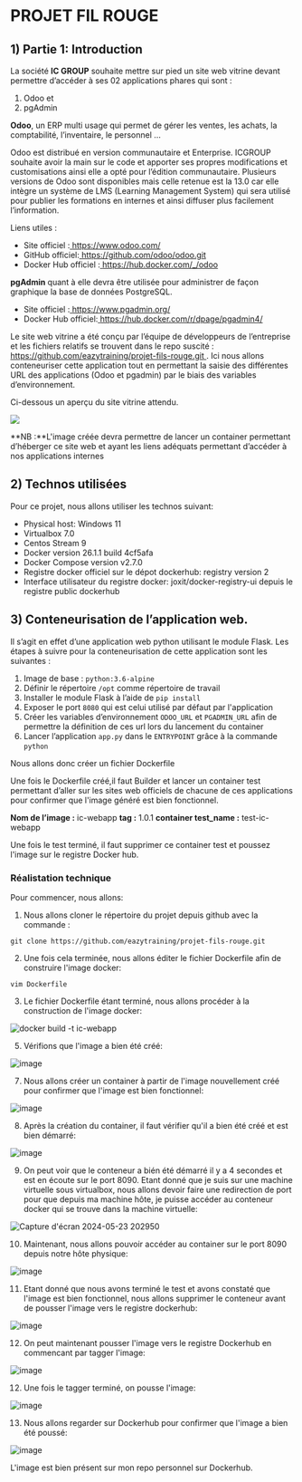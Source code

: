 ﻿# PROJET FIL ROUGE

## **1) Partie 1: Introduction**

La société **IC GROUP** souhaite mettre sur pied un site web vitrine devant permettre d’accéder à ses 02 applications phares qui sont :  

1) Odoo et 
1) pgAdmin 

**Odoo**, un ERP multi usage qui permet de gérer les ventes, les achats, la comptabilité, l’inventaire, le personnel …  

Odoo est distribué en version communautaire et Enterprise. ICGROUP souhaite avoir la main sur le code et apporter ses propres modifications et customisations ainsi elle a opté pour l’édition communautaire.  Plusieurs versions de Odoo sont disponibles mais celle retenue est la 13.0 car elle intègre un système de LMS (Learning Management System) qui sera utilisé pour publier les formations en internes et ainsi diffuser plus facilement l’information.  

Liens utiles : 

- Site officiel :[ https://www.odoo.com/ ](https://www.odoo.com/) 
- GitHub officiel:[ https://github.com/odoo/odoo.git ](https://github.com/odoo/odoo.git) 
- Docker Hub officiel :[ https://hub.docker.com/_/odoo ](https://hub.docker.com/_/odoo) 

**pgAdmin** quant à elle devra être utilisée pour administrer de façon graphique la base de données PostgreSQL. 

- Site officiel :[ https://www.pgadmin.org/ ](https://www.pgadmin.org/) 
- Docker Hub officiel:[ https://hub.docker.com/r/dpage/pgadmin4/ ](https://hub.docker.com/r/dpage/pgadmin4/) 

Le site web vitrine a été conçu par l’équipe de développeurs de l’entreprise et les fichiers relatifs se trouvent dans le repo suscité : [ https://github.com/eazytraining/projet-fils-rouge.git ](https://github.com/eazytraining/projet-fils-rouge.git) . Ici nous allons conteneuriser cette application tout en permettant la saisie des différentes URL des applications (Odoo et pgadmin) par le biais des variables d’environnement. 

Ci-dessous un aperçu du site vitrine attendu. 

![](images/site_vitrine.jpeg)

**NB :**L'image créée devra permettre de lancer un container permettant d’héberger ce site web et ayant les liens adéquats permettant d’accéder à nos applications internes 

## **2) Technos utilisées**

Pour ce projet, nous allons utiliser les technos suivant:

+ Physical host: Windows 11
+ Virtualbox 7.0
+ Centos Stream 9
+ Docker version 26.1.1 build 4cf5afa
+ Docker Compose version v2.7.0
+ Registre docker officiel sur le dépot dockerhub: registry version 2
+ Interface utilisateur du registre docker: joxit/docker-registry-ui depuis le registre public dockerhub

## **3) Conteneurisation de l’application web.** 

Il s’agit en effet d’une application web python utilisant le module Flask. Les étapes à suivre pour la conteneurisation de cette application sont les suivantes : 

1) Image de base : `python:3.6-alpine`
2) Définir le répertoire `/opt` comme répertoire de travail 
3) Installer le module Flask à l’aide de `pip install`
4) Exposer le port `8080` qui est celui utilisé par défaut par l'application
5) Créer les variables d’environnement `ODOO_URL` et `PGADMIN_URL` afin de permettre la définition de ces url lors du lancement du container 
6) Lancer l’application `app.py` dans le `ENTRYPOINT` grâce à la commande `python`  

Nous allons donc créer un fichier Dockerfile 

Une fois le Dockerfile créé,il faut Builder et lancer un container test permettant d’aller sur les sites web officiels de chacune de ces applications pour confirmer que l'image généré est bien fonctionnel. 

**Nom de l’image :**  ic-webapp
**tag :** 1.0.1
**container test_name :** test-ic-webapp

Une fois le test terminé, il faut supprimer ce container test et poussez l'image sur le registre Docker hub.

### **Réalistation technique**

Pour commencer, nous allons:

  1. Nous allons cloner le répertoire du projet depuis github avec la commande : 
  
  `git clone https://github.com/eazytraining/projet-fils-rouge.git`

  2. Une fois cela terminée, nous allons éditer le fichier Dockerfile afin de construire l'image docker: 
  
  `vim Dockerfile`

  3. Le fichier Dockerfile étant terminé, nous allons procéder à la construction de l'image docker:

  ![docker build -t ic-webapp](https://github.com/rabinauget/filrouge/assets/61904489/84d7170e-28ff-4449-9126-f312b859866e)

  5. Vérifions que l'image a bien été créé:

![image](https://github.com/rabinauget/filrouge/assets/61904489/57070f77-b63a-4596-82fc-c82d35d584f3)

  7. Nous allons créer un container à partir de l'image nouvellement créé pour confirmer que l'image est bien fonctionnel:

![image](https://github.com/rabinauget/filrouge/assets/61904489/5d10708d-9f1b-4b6a-989c-527ef4422ff4)

 8. Après la création du container, il faut vérifier qu'il a bien été créé et est bien démarré:

  ![image](https://github.com/rabinauget/filrouge/assets/61904489/6b9f493b-8c7b-423a-924c-994923ba3e73)

 9. On peut voir que le conteneur a bién été démarré il y a 4 secondes et est en écoute sur le port 8090. Etant donné que je suis sur une machine virtuelle sous virtualbox, nous allons devoir faire une redirection de port pour que depuis ma machine hôte, je puisse accéder au conteneur docker qui se trouve dans la machine virtuelle:

  ![Capture d'écran 2024-05-23 202950](https://github.com/rabinauget/filrouge/assets/61904489/63d27688-b642-4b6a-84b7-51a087b56086)

  10. Maintenant, nous allons pouvoir accéder au container sur le port 8090 depuis notre hôte physique:

  ![image](https://github.com/rabinauget/filrouge/assets/61904489/f9b04fd9-6f9a-40fc-b30f-613253fac09d)

  11. Etant donné que nous avons terminé le test et avons constaté que l'image est bien fonctionnel, nous allons supprimer le conteneur avant de pousser l'image vers le registre dockerhub:

![image](https://github.com/rabinauget/filrouge/assets/61904489/5e31268e-3784-4c01-bdb7-4ba69d001b8e)

  12. On peut maintenant pousser l'image vers le registre Dockerhub en commencant par tagger l'image:

![image](https://github.com/rabinauget/filrouge/assets/61904489/77edb4ab-253d-4993-98b3-2c8a59b85fa2)

  12. Une fois le tagger terminé, on pousse l'image:

  ![image](https://github.com/rabinauget/filrouge/assets/61904489/b0e776e0-2e0b-4c41-af7b-8da7e8989175)

  13. Nous allons regarder sur Dockerhub pour confirmer que l'image a bien été poussé:

  ![image](https://github.com/rabinauget/filrouge/assets/61904489/b7a41395-2518-421b-a740-0d7620a2ce06)

  L'image est bien présent sur mon repo personnel sur Dockerhub.





